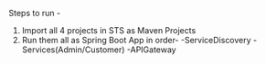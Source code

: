 Steps to run -

1) Import all 4 projects in STS as Maven Projects
2) Run them all as Spring Boot App in order-
    -ServiceDiscovery
    -Services(Admin/Customer)
    -APIGateway
